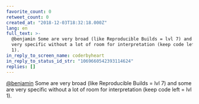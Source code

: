 ```yaml
---
favorite_count: 0
retweet_count: 0
created_at: "2018-12-03T18:32:18.000Z"
lang: en
full_text: >-
  @benjamin Some are very broad (like Reproducible Builds = lvl 7) and some are
  very specific without a lot of room for interpretation (keep code left = lvl
  1).
in_reply_to_screen_name: coderbyheart
in_reply_to_status_id_str: "1069660542393114624"
replies: []
---
```


[@benjamin](https://twitter.com/benjamin) Some are very broad (like Reproducible
Builds = lvl 7) and some are very specific without a lot of room for
interpretation (keep code left = lvl 1).
